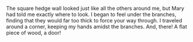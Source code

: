 The square hedge wall looked just like all the others around me, but Mary had told me exactly where to look. I began to feel under the branches, finding that they would far too thick to force your way through. I traveled around a corner, keeping my hands amidst the branches. And, there! A flat piece of wood, a door! 